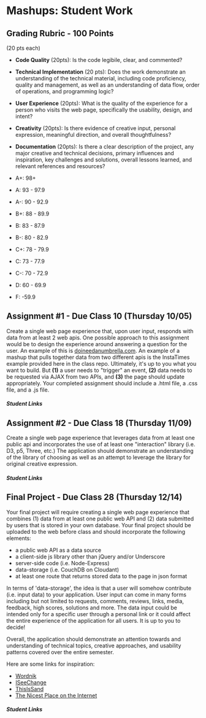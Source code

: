 Mashups: Student Work
===============================

Grading Rubric - 100 Points
---------------------------
(20 pts each)
- **Code Quality** (20pts): Is the code legibile, clear, and commented?
- **Technical Implementation** (20 pts): Does the work demonstrate an understanding of the technical material, including code proficiency, quality and  management, as well as an understanding of data flow, order of operations, and programming logic?
- **User Experience** (20pts): What is the quality of the experience for a person who visits the web page, specifically the usability, design, and intent?
- **Creativity** (20pts): Is there evidence of creative input, personal expression, meaningful direction, and overall thoughtfulness?
- **Documentation** (20pts): Is there a clear description of the project, any major creative and technical decisions, primary influences and inspiration, key challenges and solutions, overall lessons learned, and relevant references and resources?

- A+:	98+
- A:	93 - 97.9
- A-:	90 - 92.9
- B+:	88 - 89.9
- B:	83 - 87.9
- B-:	80 - 82.9
- C+:	78 - 79.9
- C:	73 - 77.9
- C-: 	70 - 72.9
- D:	60 - 69.9
- F:	-59.9


Assignment #1 - Due Class 10 (Thursday 10/05)
--------------------------------------------
Create a single web page experience that, upon user input, responds with data from at least 2 web apis. One possible approach to this assignment would be to design the experience around answering a question for the user. An example of this is [doineedanumbrella.com](http://doineedanumbrella.com/). An example of a mashup that pulls together data from two different apis is the InstaTimes example provided here in the class repo. Ultimately, it's up to you what you want to build. But **(1)** a user needs to "trigger" an event, **(2)** data needs to be requested via AJAX from two APIs, and **(3)** the page should update appropriately. Your completed assignment should include a .html file, a .css file, and a .js file. 

##### Student Links

Assignment #2 - Due Class 18 (Thursday 11/09)
---------------------------------------------
Create a single web page experience that leverages data from at least one public api and incorporates the use of at least one "interaction" library (i.e. D3, p5, Three, etc.) The application should demonstrate an understanding of the library of choosing as well as an attempt to leverage the library for original creative expression. 

##### Student Links

Final Project - Due Class 28 (Thursday 12/14)
---------------------------------------------
Your final project will require creating a single web page experience that combines (1) data from at least one public web API and (2) data submitted by users that is stored in your own database. Your final project should be uploaded to the web before class and should incorporate the following elements:  
* a public web API as a data source
* a client-side js library other than jQuery and/or Underscore
* server-side code (i.e. Node-Express)
* data-storage (i.e. CouchDB on Cloudant)
* at least one route that returns stored data to the page in json format  

In terms of 'data-storage', the idea is that a user will somehow contribute (i.e. input data) to your application. User input can come in many forms including but not limited to requests, comments, reviews, links, media, feedback, high scores, solutions and more. The data input could be intended only for a specific user through a personal link or it could affect the entire experience of the application for all users. It is up to you to decide! 

Overall, the application should demonstrate an attention towards and understanding of technical topics, creative approaches, and usability patterns covered over the entire semester.

Here are some links for inspiration:  
* [Wordnik](https://www.wordnik.com/)
* [ISeeChange](https://www.iseechange.org/)
* [ThisIsSand](http://thisissand.com/)
* [The Nicest Place on the Internet](http://thenicestplaceontheinter.net/)  

##### Student Links
